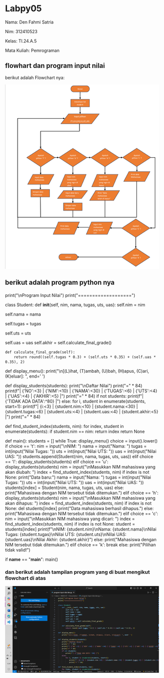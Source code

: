 # Labpy05
Nama: Den Fahmi Satria <p>
Nim: 312410523 <p>
Kelas: TI.24.A.5 <p>
Mata Kuliah: Pemrograman <p>
## flowhart dan program input nilai
berikut adalah Flowchart nya: <p>
![gambar1](k5.PNG) 
## berikut adalah program python nya <p>
print("\nProgram Input Nilai")
print("===================")

class Student:
    def __init__(self, nim, nama, tugas, uts, uas):
        self.nim = nim  <p>
        self.nama = nama <p>
        self.tugas = tugas <p>
        self.uts = uts <p>
        self.uas = uas
        self.akhir = self.calculate_final_grade()

    def calculate_final_grade(self):
        return round((self.tugas * 0.3) + (self.uts * 0.35) + (self.uas * 0.35), 2)

def display_menu():
    print("\n[(L)ihat, (T)ambah, (U)bah, (H)apus, (C)ari, (K)eluar]: ", end=' ')

def display_students(students):
    print("\nDaftar Nilai")
    print("=" * 84)
    print(f"| {'NO':<3} | {'NIM':<10} | {'NAMA':<30} | {'TUGAS':<6} | {'UTS':<4} | {'UAS':<4} | {'AKHIR':<5} |")
    print("=" * 84)
    if not students:
        print(f"| {'TIDAK ADA DATA':^80} |")
    else:
        for i, student in enumerate(students, start=1):
            print(f"| {i:<3} | {student.nim:<10} | {student.nama:<30} | {student.tugas:<6} | {student.uts:<4} | {student.uas:<4} | {student.akhir:<5} |")
            print("=" * 84)

def find_student_index(students, nim):
    for index, student in enumerate(students):
        if student.nim == nim:
            return index
    return None

def main():
    students = []
    while True:
        display_menu()
        choice = input().lower()
        if choice == 't':
            nim = input("\nNIM: ")
            nama = input("Nama: ")
            tugas = int(input("Nilai Tugas: "))
            uts = int(input("Nilai UTS: "))
            uas = int(input("Nilai UAS: "))
            students.append(Student(nim, nama, tugas, uts, uas))
        elif choice == 'l':
            display_students(students)
        elif choice == 'u':
            display_students(students)
            nim = input("\nMasukkan NIM mahasiswa yang akan diubah: ")
            index = find_student_index(students, nim)
            if index is not None:
                print("Data baru:")
                nama = input("Nama: ")
                tugas = int(input("Nilai Tugas: "))
                uts = int(input("Nilai UTS: "))
                uas = int(input("Nilai UAS: "))
                students[index] = Student(nim, nama, tugas, uts, uas)
            else:
                print("Mahasiswa dengan NIM tersebut tidak ditemukan.")
        elif choice == 'h':
            display_students(students)
            nim = input("\nMasukkan NIM mahasiswa yang akan dihapus: ")
            index = find_student_index(students, nim)
            if index is not None:
                del students[index]
                print("Data mahasiswa berhasil dihapus.")
            else:
                print("Mahasiswa dengan NIM tersebut tidak ditemukan.")
        elif choice == 'c':
            nim = input("\nMasukkan NIM mahasiswa yang dicari: ")
            index = find_student_index(students, nim)
            if index is not None:
                student = students[index]
                print(f"\nNIM: {student.nim}\nNama: {student.nama}\nNilai Tugas: {student.tugas}\nNilai UTS: {student.uts}\nNilai UAS: {student.uas}\nNilai Akhir: {student.akhir}")
            else:
                print("Mahasiswa dengan NIM tersebut tidak ditemukan.")
        elif choice == 'k':
            break
        else:
            print("Pilihan tidak valid!")

if __name__ == "__main__":
    main()

### dan berikut adalah tampilan program yang di buat mengikut flowchart di atas <p>
![gambar3](K4.PNG)
